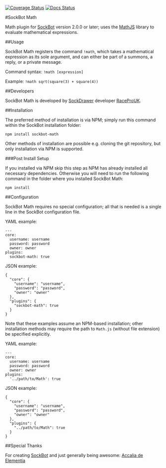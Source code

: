 [![Coverage Status](https://coveralls.io/repos/SockDrawer/SockBot-Math/badge.svg?branch=master)](https://coveralls.io/r/SockDrawer/SockBot-Math?branch=master)
[![Docs Status](https://readthedocs.org/projects/sockbot-math/badge/?version=latest)](http://sockbot-math.readthedocs.org/)

#SockBot Math

Math plugin for [SockBot](https://github.com/SockDrawer/SockBot) version 2.0.0 or later; uses the [MathJS](http://mathjs.org/docs/) library to evaluate mathematical expressions.

##Usage

SockBot Math registers the command `!math`, which takes a mathematical expression as its sole argument, and can either be part of a summons, a reply, or a private message.

Command syntax: `!math [expression]`

Example: `!math sqrt(square(3) + square(4))`

##Developers

SockBot Math is developed by [SockDrawer](https://github.com/SockDrawer) developer [RaceProUK](https://github.com/RaceProUK).

##Installation

The preferred method of installation is via NPM; simply run this command within the SockBot installation folder:
```
npm install sockbot-math
```

Other methods of installation are possible e.g. cloning the git repository, but only installation via NPM is supported.

###Post Install Setup

If you installed via NPM skip this step as NPM has already installed all necessary dependencies.
Otherwise you will need to run the following command in the folder where you installed SockBot Math:
```
npm install
```

##Configuration

SockBot Math requires no special configuration; all that is needed is a single line in the SockBot configuration file.

YAML example:
```
---
core:
  username: username
  password: password
  owner: owner
plugins:
  sockbot-math: true
```

JSON example:
```
{
  "core": {
    "username": "username",
    "password": "password",
    "owner": "owner"
  },
  "plugins": {
    "sockbot-math": true
  }
}
```

Note that these examples assume an NPM-based installation; other installation methods may require the path to `Math.js` (without file extension) be specified explicitly.

YAML example:
```
---
core:
  username: username
  password: password
  owner: owner
plugins:
  '../path/to/Math': true
```

JSON example:
```
{
  "core": {
    "username": "username",
    "password": "password",
    "owner": "owner"
  },
  "plugins": {
    "../path/to/Math": true
  }
}
```

##Special Thanks

For creating [SockBot](https://github.com/SockDrawer/SockBot) and just generally being awesome: [Accalia de Elementia](https://github.com/AccaliaDeElementia)
